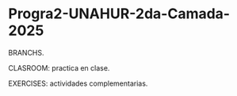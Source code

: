 # Progra2-UNAHUR-2da-Camada-2025

BRANCHS.

CLASROOM: practica en clase.

EXERCISES: actividades complementarias.
